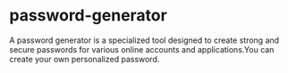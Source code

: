 # password-generator
A password generator is a specialized tool designed to create strong and secure passwords for various online accounts and applications.You can create your own personalized password.  
